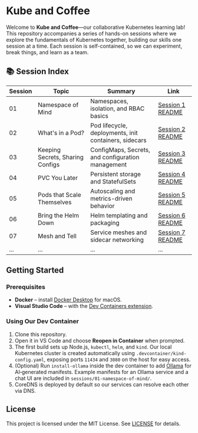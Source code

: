 # Kube and Coffee

Welcome to **Kube and Coffee**—our collaborative Kubernetes learning lab! This repository accompanies a series of hands-on sessions where we explore the fundamentals of Kubernetes together, building our skills one session at a time. Each session is self-contained, so we can experiment, break things, and learn as a team.

## 📚 Session Index

| Session | Topic                                 | Summary                                              | Link                                                      |
|---------|---------------------------------------|------------------------------------------------------|-----------------------------------------------------------|
| 01      | Namespace of Mind                    | Namespaces, isolation, and RBAC basics               | [Session 1 README](sessions/01-namespace-of-mind/README.md) |
| 02      | What's in a Pod?                     | Pod lifecycle, deployments, init containers, sidecars| [Session 2 README](sessions/02-whats-in-a-pod/README.md)    |
| 03      | Keeping Secrets, Sharing Configs      | ConfigMaps, Secrets, and configuration management     | [Session 3 README](sessions/03-keeping-secrets-sharing-configs/README.md) |
| 04      | PVC You Later                        | Persistent storage and StatefulSets                   | [Session 4 README](sessions/04-pvc-you-later/README.md)     |
| 05      | Pods that Scale Themselves            | Autoscaling and metrics-driven behavior               | [Session 5 README](sessions/05-pods-that-scale-themselves/README.md) |
| 06      | Bring the Helm Down                  | Helm templating and packaging                        | [Session 6 README](sessions/06-bring-the-helm-down/README.md) |
| 07      | Mesh and Tell                        | Service meshes and sidecar networking                | [Session 7 README](sessions/07-mesh-and-tell/README.md)     |
| ...     | ...                                   | ...                                                  | ...                                                       |

## Getting Started

### Prerequisites
* **Docker** – install [Docker Desktop](https://www.docker.com/products/docker-desktop/) for macOS.
* **Visual Studio Code** – with the [Dev Containers extension](https://marketplace.visualstudio.com/items?itemName=ms-vscode-remote.remote-containers).

### Using Our Dev Container
1. Clone this repository.
2. Open it in VS Code and choose **Reopen in Container** when prompted.
3. The first build sets up Node.js, `kubectl`, `helm`, and `kind`. Our local Kubernetes cluster is created automatically using `.devcontainer/kind-config.yaml`, exposing ports `11434` and `3080` on the host for easy access.
4. (Optional) Run `install-ollama` inside the dev container to add [Ollama](https://ollama.ai) for AI‑generated manifests. Example manifests for an Ollama service and a chat UI are included in `sessions/01-namespace-of-mind/`.
5. CoreDNS is deployed by default so our services can resolve each other via DNS.

## License

This project is licensed under the MIT License. See [LICENSE](LICENSE) for details.
